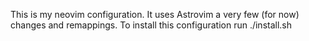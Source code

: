This is my neovim configuration. It uses Astrovim a very few (for now) changes and remappings.
To install this configuration run ./install.sh
